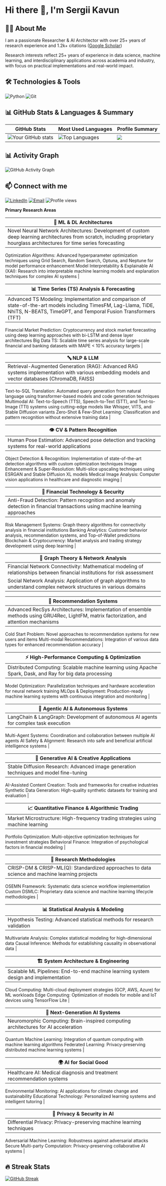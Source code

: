 # Hi there 👋, I'm Sergii Kavun

## 👨‍💻 About Me
I am a passionate Researcher & AI Architector with over 25+ years of research experience and 1.2k+ citations ([Google Scholar](https://scholar.google.com/citations?hl=en&user=egvnjnQAAAAJ))

Research interests reflect 25+ years of experience in data science, machine learning, and interdisciplinary applications across academia and industry, with focus on practical implementations and real-world impact.

## 🛠️ Technologies & Tools
![Python](https://img.shields.io/badge/-Python-3776AB?style=flat-square&logo=python&logoColor=white)
![Git](https://img.shields.io/badge/-Git-F05032?style=flat-square&logo=git&logoColor=white)

## 📊 GitHub Stats & Languages & Summary

| GitHub Stats | Most Used Languages | Profile Summary |
|---|---|---|
| ![Your GitHub stats](https://github-readme-stats.vercel.app/api?username=s-kav&show_icons=true&theme=radical) | ![Top Languages](https://github-readme-stats.vercel.app/api/top-langs/?username=s-kav&layout=compact&theme=radical) | ![](https://github-profile-summary-cards.vercel.app/api/cards/profile-details?username=s-kav&theme=github_dark) |

## 📊 Activity Graph
![GitHub Activity Graph](https://github-readme-activity-graph.vercel.app/graph?username=s-kav&theme=react-dark)

## 📫 Connect with me
[![LinkedIn](https://img.shields.io/badge/LinkedIn-Kavun%20Sergii-0077B5?style=flat&logo=linkedin&logoColor=white)](https://www.linkedin.com/in/sergii-kavun/)
[![Email](https://img.shields.io/badge/-Email-D14836?style=flat-square&logo=gmail&logoColor=white)](mailto:kavserg@gmail.com)
 <img src="https://komarev.com/ghpvc/?username=s-kav&color=4e75a3&style=flat-square&label=Profile+views" alt="Profile views"/>

**Primary Research Areas**

| 🧠 ML & DL Architectures |
|---|
| Novel Neural Network Architectures: Development of custom deep learning architectures from scratch, including proprietary hourglass architectures for time series forecasting
Optimization Algorithms: Advanced hyperparameter optimization techniques using Grid Search, Random Search, Optuna, and Neptune for model performance enhancement
Model Interpretability & Explainable AI (XAI): Research into interpretable machine learning models and explanation techniques for complex AI systems |

| 📊 Time Series (TS) Analysis & Forecasting |
|---|
| Advanced TS Modeling: Implementation and comparison of state-of-the-art models including TimesFM, Lag-Llama, TiDE, NhiTS, N-BEATS, TimeGPT, and Temporal Fusion Transformers (TFT)
Financial Market Prediction: Cryptocurrency and stock market forecasting using deep learning approaches with bi-LSTM and dense layer architectures
Big Data TS: Scalable time series analysis for large-scale financial and banking datasets with MAPE < 10% accuracy targets |

| 🔤 NLP & LLM |
|---|
| Retrieval-Augmented Generation (RAG): Advanced RAG systems implementation with various embedding models and vector databases (ChromaDB, FAISS)
Text-to-SQL Translation: Automated query generation from natural language using transformer-based models and code generation techniques
Multimodal AI: Text-to-Speech (TTS), Speech-to-Text (STT), and Text-to-Image (TTI) systems using cutting-edge models like Whisper, VITS, and Stable Diffusion variants
Zero-Shot & Few-Shot Learning: Classification and pattern recognition without extensive training data |

| 👁️ CV & Pattern Recognition |
|---|
| Human Pose Estimation: Advanced pose detection and tracking systems for real-world applications
Object Detection & Recognition: Implementation of state-of-the-art detection algorithms with custom optimization techniques
Image Enhancement & Super-Resolution: Multi-slice upscaling techniques using ESRGAN and Stable Diffusion XL models
Medical Image Analysis: Computer vision applications in healthcare and diagnostic imaging |

| 🏦 Financial Technology & Security |
|---|
| Anti-Fraud Detection: Pattern recognition and anomaly detection in financial transactions using machine learning approaches
Risk Management Systems: Graph theory algorithms for connectivity analysis in financial institutions
Banking Analytics: Customer behavior analysis, recommendation systems, and Top-of-Wallet predictions
Blockchain & Cryptocurrency: Market analysis and trading strategy development using deep learning |

| 🔗 Graph Theory & Network Analysis |
|---|
| Financial Network Connectivity: Mathematical modeling of relationships between financial institutions for risk assessment
Social Network Analysis: Application of graph algorithms to understand complex network structures in various domains |

| 🎯 Recommendation Systems |
|---|
| Advanced RecSys Architectures: Implementation of ensemble methods using GRU4Rec, LightFM, matrix factorization, and attention mechanisms
Cold Start Problem: Novel approaches to recommendation systems for new users and items
Multi-modal Recommendations: Integration of various data types for enhanced recommendation accuracy |

| ⚡ High-Performance Computing & Optimization |
|---|
| Distributed Computing: Scalable machine learning using Apache Spark, Dask, and Ray for big data processing
Model Optimization: Parallelization techniques and hardware acceleration for neural network training
MLOps & Deployment: Production-ready machine learning systems with continuous integration and monitoring |

| 🤖 Agentic AI & Autonomous Systems |
|---|
| LangChain & LangGraph: Development of autonomous AI agents for complex task execution
Multi-Agent Systems: Coordination and collaboration between multiple AI agents
AI Safety & Alignment: Research into safe and beneficial artificial intelligence systems |

| 🔮 Generative AI & Creative Applications |
|---|
| Stable Diffusion Research: Advanced image generation techniques and model fine-tuning
AI-Assisted Content Creation: Tools and frameworks for creative industries
Synthetic Data Generation: High-quality synthetic datasets for training and evaluation |

| 📈 Quantitative Finance & Algorithmic Trading |
|---|
| Market Microstructure: High-frequency trading strategies using machine learning
Portfolio Optimization: Multi-objective optimization techniques for investment strategies
Behavioral Finance: Integration of psychological factors in financial modeling |

| 🔬 Research Methodologies |
|---|
| CRISP-DM & CRISP-ML(Q): Standardized approaches to data science and machine learning projects
OSEMN Framework: Systematic data science workflow implementation
Custom DSMLC: Proprietary data science and machine learning lifecycle methodologies |

| 📊 Statistical Analysis & Modeling |
|---|
| Hypothesis Testing: Advanced statistical methods for research validation
Multivariate Analysis: Complex statistical modeling for high-dimensional data
Causal Inference: Methods for establishing causality in observational data |

| 🏗️ System Architecture & Engineering |
|---|
| Scalable ML Pipelines: End-to-end machine learning system design and implementation
Cloud Computing: Multi-cloud deployment strategies (GCP, AWS, Azure) for ML workloads
Edge Computing: Optimization of models for mobile and IoT devices using TensorFlow Lite |

| 🌟 Next-Generation AI Systems |
|---|
| Neuromorphic Computing: Brain-inspired computing architectures for AI acceleration
Quantum Machine Learning: Integration of quantum computing with machine learning algorithms
Federated Learning: Privacy-preserving distributed machine learning systems |

| 🌍 AI for Social Good |
|---|
| Healthcare AI: Medical diagnosis and treatment recommendation systems
Environmental Monitoring: AI applications for climate change and sustainability
Educational Technology: Personalized learning systems and intelligent tutoring |

| 🔐 Privacy & Security in AI |
|---|
| Differential Privacy: Privacy-preserving machine learning techniques
Adversarial Machine Learning: Robustness against adversarial attacks
Secure Multi-party Computation: Privacy-preserving collaborative AI systems |

## 🔥 Streak Stats
[![GitHub Streak](https://streak-stats.demolab.com?user=s-kav)](https://git.io/streak-stats)
